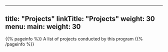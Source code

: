 
---
title: "Projects"
linkTitle: "Projects"
weight: 30
menu:
  main:
    weight: 30
---

{{% pageinfo %}}
A list of projects conducted by this program
{{% /pageinfo %}}


